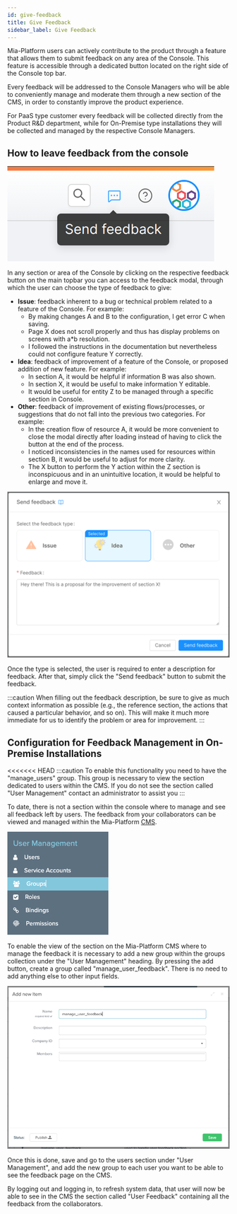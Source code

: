 ```yaml
---
id: give-feedback
title: Give Feedback
sidebar_label: Give Feedback
---
```


Mia-Platform users can actively contribute to the product through a feature that allows them to submit feedback on any area of the Console. This feature is accessible through a dedicated button located on the right side of the Console top bar.

Every feedback will be addressed to the Console Managers who will be able to conveniently manage and moderate them through a new section of the CMS, in order to constantly improve the product experience.

For PaaS type customer every feedback will be collected directly from the Product R&D department, while for On-Premise type installations they will be collected and managed by the respective Console Managers.

## How to leave feedback from the console

![feedback button](./img/feedback-button.png)

In any section or area of the Console by clicking on the respective feedback button on the main topbar you can access to the feedback modal, through which the user can choose the type of feedback to give:
* **Issue**: feedback inherent to a bug or technical problem related to a feature of the Console. For example:
  - By making changes A and B to the configuration, I get error C when saving.
  - Page X does not scroll properly and thus has display problems on screens with a*b resolution.
  - I followed the instructions in the documentation but nevertheless could not configure feature Y correctly.
* **Idea**: feedback of improvement of a feature of the Console, or proposed addition of new feature. For example:
  - In section A, it would be helpful if information B was also shown.
  - In section X, it would be useful to make information Y editable.
  - It would be useful for entity Z to be managed through a specific section in Console.
* **Other**: feedback of improvement of existing flows/processes, or suggestions that do not fall into the previous two categories. For example:
  - In the creation flow of resource A, it would be more convenient to close the modal directly after loading instead of having to click the button at the end of the process.
  - I noticed inconsistencies in the names used for resources within section B, it would be useful to adjust for more clarity.
  - The X button to perform the Y action within the Z section is inconspicuous and in an unintuitive location, it would be helpful to enlarge and move it.

![feedback modal](./img/feedback-modal.png)

Once the type is selected, the user is required to enter a description for feedback. After that, simply click the "Send feedback" button to submit the feedback.

:::caution
When filling out the feedback description, be sure to give as much context information as possible (e.g., the reference section, the actions that caused a particular behavior, and so on). This will make it much more immediate for us to identify the problem or area for improvement.
:::

## Configuration for Feedback Management in On-Premise Installations

<<<<<<< HEAD
:::caution
To enable this functionality you need to have the "manage_users" group. 
This group is necessary to view the section dedicated to users within the CMS. 
If you do not see the section called "User Management" contact an administrator to assist you
:::

To date, there is not a section within the console where to manage and see all feedback left by users. The feedback from your collaborators can be viewed and managed within the Mia-Platform [CMS](https://docs.mia-platform.eu/docs/business_suite/overview-business-suite#cms-site).

![feedback modal](./img/feedback-cms-groups.png)

To enable the view of the section on the Mia-Platform CMS where to manage the feedback it is necessary to add a new group within the groups collection under the "User Management" heading. 
By pressing the add button, create a group called "manage_user_feedback". There is no need to add anything else to other input fields. 

![feedback modal](./img/feedback-cms-form.png)

Once this is done, save and go to the users section under "User Management", and add the new group to each user you want to be able to see the feedback page on the CMS.

By logging out and logging in, to refresh system data, that user will now be able to see in the CMS the section called "User Feedback" containing all the feedback from the collaborators.

